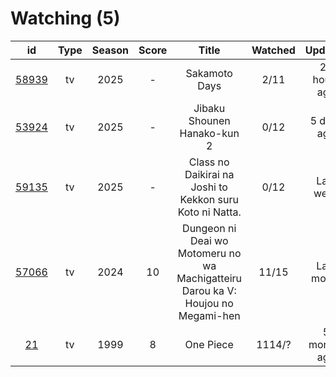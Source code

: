 # Watching (5)

|                      id                      | Type | Season | Score |                                       Title                                      | Watched |    Updated   | Start Date |
| :------------------------------------------: | :--: | :----: | :---: | :------------------------------------------------------------------------------: | :-----: | :----------: | :--------: |
| [58939](https://myanimelist.net/anime/58939) |  tv  |  2025  |   -   |                                   Sakamoto Days                                  |   2/11  | 20 hours ago | 01/19/2025 |
| [53924](https://myanimelist.net/anime/53924) |  tv  |  2025  |   -   |                            Jibaku Shounen Hanako-kun 2                           |   0/12  |  5 days ago  |      -     |
| [59135](https://myanimelist.net/anime/59135) |  tv  |  2025  |   -   |             Class no Daikirai na Joshi to Kekkon suru Koto ni Natta.             |   0/12  |   Last week  |      -     |
| [57066](https://myanimelist.net/anime/57066) |  tv  |  2024  |   10  | Dungeon ni Deai wo Motomeru no wa Machigatteiru Darou ka V: Houjou no Megami-hen |  11/15  |  Last month  | 10/05/2024 |
|    [21](https://myanimelist.net/anime/21)    |  tv  |  1999  |   8   |                                     One Piece                                    |  1114/? | 5 months ago | 01/01/2013 |